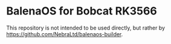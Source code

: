 # BalenaOS for Bobcat RK3566

This repository is not intended to be used directly, but rather by https://github.com/NebraLtd/balenaos-builder.
